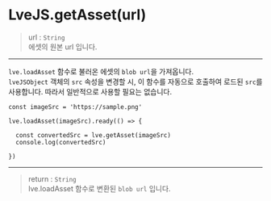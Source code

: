 # LveJS.getAsset(url)

> url : `String`  
  에셋의 원본 url 입니다.

---

`lve.loadAsset` 함수로 불러온 에셋의 `blob url`을 가져옵니다.  
`lveJSObject` 객체의 `src` 속성을 변경할 시, 이 함수를 자동으로 호출하여 로드된 `src`를 사용합니다. 따라서 일반적으로 사용할 필요는 없습니다.

```
const imageSrc = 'https://sample.png'

lve.loadAsset(imageSrc).ready(() => {

  const convertedSrc = lve.getAsset(imageSrc)
  console.log(convertedSrc)

})
```

---

> return : `String`  
  lve.loadAsset 함수로 변환된 `blob url` 입니다.